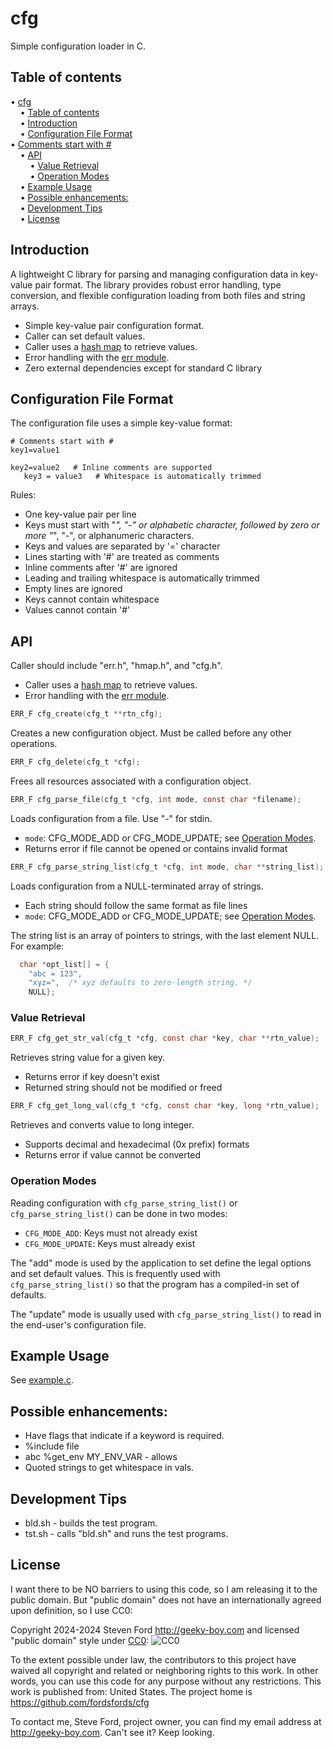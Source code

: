 # cfg
Simple configuration loader in C.


## Table of contents

<!-- mdtoc-start -->
&bull; [cfg](#cfg)  
&nbsp;&nbsp;&nbsp;&nbsp;&bull; [Table of contents](#table-of-contents)  
&nbsp;&nbsp;&nbsp;&nbsp;&bull; [Introduction](#introduction)  
&nbsp;&nbsp;&nbsp;&nbsp;&bull; [Configuration File Format](#configuration-file-format)  
&bull; [Comments start with #](#comments-start-with-)  
&nbsp;&nbsp;&nbsp;&nbsp;&bull; [API](#api)  
&nbsp;&nbsp;&nbsp;&nbsp;&nbsp;&nbsp;&nbsp;&nbsp;&bull; [Value Retrieval](#value-retrieval)  
&nbsp;&nbsp;&nbsp;&nbsp;&nbsp;&nbsp;&nbsp;&nbsp;&bull; [Operation Modes](#operation-modes)  
&nbsp;&nbsp;&nbsp;&nbsp;&bull; [Example Usage](#example-usage)  
&nbsp;&nbsp;&nbsp;&nbsp;&bull; [Possible enhancements:](#possible-enhancements)  
&nbsp;&nbsp;&nbsp;&nbsp;&bull; [Development Tips](#development-tips)  
&nbsp;&nbsp;&nbsp;&nbsp;&bull; [License](#license)  
<!-- TOC created by '../mdtoc/mdtoc.pl README.md' (see https://github.com/fordsfords/mdtoc) -->
<!-- mdtoc-end -->


## Introduction

A lightweight C library for parsing and managing configuration data in key-value pair format. The library provides robust error handling, type conversion, and flexible configuration loading from both files and string arrays.

- Simple key-value pair configuration format.
- Caller can set default values.
- Caller uses a [hash map](https://github.com/fordsfords/hmap) to retrieve values.
- Error handling with the [err module](https://github.com/fordsfords/err).
- Zero external dependencies except for standard C library


## Configuration File Format

The configuration file uses a simple key-value format:
```
# Comments start with #
key1=value1

key2=value2   # Inline comments are supported
   key3 = value3   # Whitespace is automatically trimmed
```

Rules:
- One key-value pair per line
- Keys must start with "_", "-" or alphabetic character,
followed by zero or more "_", "-", or alphanumeric characters.
- Keys and values are separated by '=' character
- Lines starting with '#' are treated as comments
- Inline comments after '#' are ignored
- Leading and trailing whitespace is automatically trimmed
- Empty lines are ignored
- Keys cannot contain whitespace
- Values cannot contain '#'


## API

Caller should include "err.h", "hmap.h", and "cfg.h".
- Caller uses a [hash map](https://github.com/fordsfords/hmap) to retrieve values.
- Error handling with the [err module](https://github.com/fordsfords/err).

```c
ERR_F cfg_create(cfg_t **rtn_cfg);
```
Creates a new configuration object. Must be called before any other operations.

```c
ERR_F cfg_delete(cfg_t *cfg);
```
Frees all resources associated with a configuration object.

```c
ERR_F cfg_parse_file(cfg_t *cfg, int mode, const char *filename);
```
Loads configuration from a file. Use "-" for stdin.
- `mode`: CFG_MODE_ADD or CFG_MODE_UPDATE; see [Operation Modes](#operational-modes).
- Returns error if file cannot be opened or contains invalid format

```c
ERR_F cfg_parse_string_list(cfg_t *cfg, int mode, char **string_list);
```
Loads configuration from a NULL-terminated array of strings.
- Each string should follow the same format as file lines
- `mode`: CFG_MODE_ADD or CFG_MODE_UPDATE; see [Operation Modes](#operational-modes).

The string list is an array of pointers to strings, with the last element NULL.
For example:
```c
  char *opt_list[] = {
    "abc = 123",
    "xyz=",  /* xyz defaults to zero-length string. */
    NULL};
```

### Value Retrieval

```c
ERR_F cfg_get_str_val(cfg_t *cfg, const char *key, char **rtn_value);
```
Retrieves string value for a given key.
- Returns error if key doesn't exist
- Returned string should not be modified or freed

```c
ERR_F cfg_get_long_val(cfg_t *cfg, const char *key, long *rtn_value);
```
Retrieves and converts value to long integer.
- Supports decimal and hexadecimal (0x prefix) formats
- Returns error if value cannot be converted

### Operation Modes

Reading configuration with `cfg_parse_string_list()` or `cfg_parse_string_list()`
can be done in two modes:
- `CFG_MODE_ADD`: Keys must not already exist
- `CFG_MODE_UPDATE`: Keys must already exist

The "add" mode is used by the application to set define the legal options
and set default values.
This is frequently used with `cfg_parse_string_list()` so that the program
has a compiled-in set of defaults.

The "update" mode is usually used with `cfg_parse_string_list()` to read in
the end-user's configuration file.


## Example Usage

See [example.c](example.c).


## Possible enhancements:

* Have flags that indicate if a keyword is required.
* %include file
* abc %get_env MY_ENV_VAR - allows
* Quoted strings to get whitespace in vals.


## Development Tips

* bld.sh - builds the test program.
* tst.sh - calls "bld.sh" and runs the test programs.


## License

I want there to be NO barriers to using this code, so I am releasing it to the public domain.  But "public domain" does not have an internationally agreed upon definition, so I use CC0:

Copyright 2024-2024 Steven Ford http://geeky-boy.com and licensed
"public domain" style under
[CC0](http://creativecommons.org/publicdomain/zero/1.0/):
![CC0](https://licensebuttons.net/p/zero/1.0/88x31.png "CC0")

To the extent possible under law, the contributors to this project have
waived all copyright and related or neighboring rights to this work.
In other words, you can use this code for any purpose without any
restrictions.  This work is published from: United States.  The project home
is https://github.com/fordsfords/cfg

To contact me, Steve Ford, project owner, you can find my email address
at http://geeky-boy.com.  Can't see it?  Keep looking.
